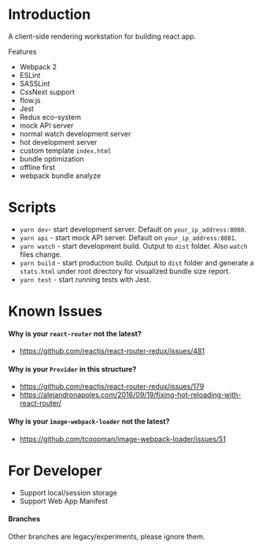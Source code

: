 # Introduction
A client-side rendering workstation for building react app.

Features
- Webpack 2
- ESLint
- SASSLint
- CssNext support
- flow.js
- Jest
- Redux eco-system
- mock API server
- normal watch development server
- hot development server
- custom template `index.html`
- bundle optimization
- offline first
- webpack bundle analyze

# Scripts
- `yarn dev`- start development server. Default on `your_ip_address:8080`.
- `yarn api` - start mock API server. Default on `your_ip_address:8081`.
- `yarn watch` - start development build. Output to `dist` folder. Also `watch` files change.
- `yarn build` - start production build. Output to `dist` folder and generate a `stats.html` under root directory for visualized bundle size report.
- `yarn test` - start running tests with Jest.

# Known Issues
#### Why is your `react-router` not the latest?
- https://github.com/reactjs/react-router-redux/issues/481

#### Why is your `Provider` in this structure?
- https://github.com/reactjs/react-router-redux/issues/179
- https://alejandronapoles.com/2016/09/19/fixing-hot-reloading-with-react-router/

#### Why is your `image-webpack-loader` not the latest?
- https://github.com/tcoopman/image-webpack-loader/issues/51

# For Developer
- Support local/session storage
- Support Web App Manifest

#### Branches
Other branches are legacy/experiments, please ignore them.
